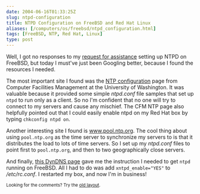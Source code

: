 ```yaml
--- 
date: 2004-06-16T01:33:25Z
slug: ntpd-configuration
title: NTPD Configuration on FreeBSD and Red Hat Linux
aliases: [/computers/os/freebsd/ntpd_configuration.html]
tags: [FreeBSD, NTP, Red Hat, Linux]
type: post
---
```


<p>Well, I got no responses to my <a href="/computers/os/freebsd/ntptd_help_requested.html" title="I ask for help with NTPD">request for assistance</a> setting up NTPD on FreeBSD, but today I must've just been Googling better, because I found the resources I needed.</p>

<p>The most important site I found was the <a href="http://cfm.gs.washington.edu/network/ntp/ntp/" title="NTP Configuration">NTP configuration</a> page from Computer Facilities Management at the University of Washington. It was valuable because it provided some simple <em>ntpd.conf</em> file samples that set up <code>ntpd</code> to run only as a client. So no I'm confident that no one will try to connect to my servers and cause any mischief. The CFM NTP page also helpfully pointed out that I could easily enable ntpd on my Red Hat box by typing <code>chkconfig ntpd on</code>.</p>

<p>Another interesting site I found is <a href="http://www.pool.ntp.org/" title="pool.ntp.org">www.pool.ntp.org</a>. The cool thing about using <code>pool.ntp.org</code> as the time server to synchronize my servers to is that it distributes the load to lots of time servers. So I set up my <em>ntpd.conf</em> files to point first to <code>pool.ntp.org</code>, and then to two geographically close servers.</p>

<p>And finally, <a href="http://freeunix.dyndns.org:8088/site2/howto/NTP3.shtml" title="Using NTP">this DynDNS page</a> gave me the instruction I needed to get <code>ntpd</code> running on FreeBSD. All I had to do was add <code>xntpd_enable=&quot;YES&quot;</code> to <em>/etc/rc.conf</em>. I restarted my box, and now I'm in business!</p>

<p class="past"><small>Looking for the comments? Try the <a rel="nofollow" href="//past.justatheory.com/computers/os/freebsd/ntpd_configuration.html">old layout</a>.</small></p>


